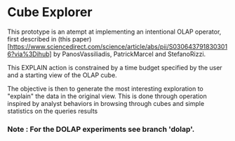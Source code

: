 # Cube Explorer

This prototype is an atempt at implementing an intentional OLAP operator,
first described in (this paper)[https://www.sciencedirect.com/science/article/abs/pii/S0306437918303016?via%3Dihub] by PanosVassiliadis, PatrickMarcel and StefanoRizzi.

This EXPLAIN action is constrained by a time budget specified by the user and a starting view of the OLAP cube.

The objective is then to generate the most interesting exploration to "explain" the data in the original view.
This is done through operation inspired by analyst behaviors in browsing through cubes and simple statistics on the queries results

### Note : For the DOLAP experiments see branch 'dolap'.
